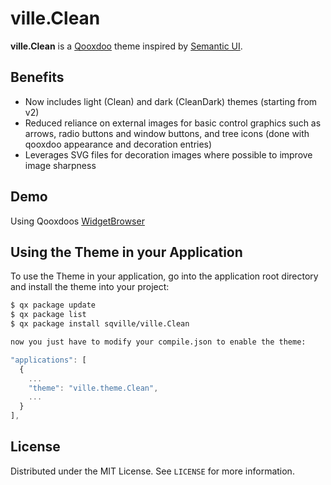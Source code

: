 <!-- ABOUT THE PROJECT -->
# ville.Clean

**ville.Clean** is a [Qooxdoo](https://qooxdoo.org/) theme inspired by [Semantic UI](https://semantic-ui.com/).

## Benefits

* Now includes light (Clean) and dark (CleanDark) themes (starting from v2)
* Reduced reliance on external images for basic control graphics such as arrows, radio buttons and window buttons, and tree icons (done with qooxdoo appearance and decoration entries)
* Leverages SVG files for decoration images where possible to improve image sharpness

<!-- DEMOS -->
## Demo

Using Qooxdoos [WidgetBrowser](https://sqville.github.io/ville.Clean/published/)

<!-- GETTING STARTED -->
## Using the Theme in your Application

To use the Theme in your application, go into the application root directory and install the theme into your project:

```sh
$ qx package update
$ qx package list
$ qx package install sqville/ville.Clean

now you just have to modify your compile.json to enable the theme:
```

```javascript
"applications": [
  {
    ...
    "theme": "ville.theme.Clean",
    ...
  }
],
```

<!-- LICENSE -->
## License

Distributed under the MIT License. See `LICENSE` for more information.
